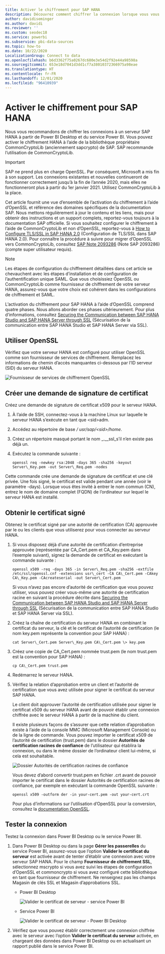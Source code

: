 ```yaml
---
title: Activer le chiffrement pour SAP HANA
description: Découvrez comment chiffrer la connexion lorsque vous vous connectez à un serveur HANA à partir de Power BI à l’aide de l’authentification unique SAML.
author: davidiseminger
ms.author: davidi
ms.reviewer: ''
ms.custom: seodec18
ms.service: powerbi
ms.subservice: pbi-data-sources
ms.topic: how-to
ms.date: 10/22/2020
LocalizationGroup: Connect to data
ms.openlocfilehash: b6d3362f75a0267dc680e3e54d2f92e44a98598a
ms.sourcegitcommit: 653e18d7041d3dd1cf7a38010372366975a98eae
ms.translationtype: HT
ms.contentlocale: fr-FR
ms.lasthandoff: 12/01/2020
ms.locfileid: "96410939"
---
```

# <a name="enable-encryption-for-sap-hana"></a>Activer le chiffrement pour SAP HANA

Nous vous recommandons de chiffrer les connexions à un serveur SAP HANA à partir de Power BI Desktop et du service Power BI. Vous pouvez activer le chiffrement HANA à l’aide de la bibliothèque propriétaire CommonCryptoLib (anciennement sapcrypto) de SAP. SAP recommande l’utilisation de CommonCryptoLib.

> [!IMPORTANT]
> SAP ne prend plus en charge OpenSSL. Par conséquent, Microsoft a mis fin à son support. Les connexions existantes et nouvelles continueront de fonctionner correctement jusqu’à la fin de l’année 2020, mais elles ne fonctionneront plus à partir du 1er janvier 2021. Utilisez CommonCryptoLib à la place.

Cet article fournit une vue d’ensemble de l’activation du chiffrement à l’aide d’OpenSSL et référence des domaines spécifiques de la documentation SAP. Nous mettons régulièrement à jour le contenu et les liens, mais pour obtenir des instructions et un support complets, reportez-vous toujours à la documentation SAP officielle. Si vous souhaitez configurer le chiffrement à l’aide de CommonCryptoLib et non d’OpenSSL, reportez-vous à [How to Configure TLS/SSL in SAP HANA 2.0](https://blogs.sap.com/2018/11/13/how-to-configure-tlsssl-in-sap-hana-2.0/) (Configuration de TLS/SSL dans SAP HANA 2.0). Pour connaître la procédure à suivre pour migrer d’OpenSSL vers CommonCryptoLib, consultez [SAP Note 2093286](https://launchpad.support.sap.com/#/notes/2093286) (Note SAP 2093286) (compte super utilisateur requis).

> [!NOTE]
> Les étapes de configuration du chiffrement détaillées dans cet article se chevauchent avec les étapes d’installation et de configuration de l’authentification unique SAML. Que vous choisissiez OpenSSL ou CommonCryptoLib comme fournisseur de chiffrement de votre serveur HANA, assurez-vous que votre choix est cohérent dans les configurations de chiffrement et SAML.

L’activation du chiffrement pour SAP HANA à l’aide d’OpenSSL comprend quatre phases. Nous allons aborder ces phases ultérieurement.  Pour plus d’informations, consultez [Securing the Communication between SAP HANA Studio and SAP HANA Server through SSL](https://blogs.sap.com/2015/09/28/securing-the-communication-between-sap-hana-studio-and-sap-hana-server-through-ssl/) (Sécurisation de la communication entre SAP HANA Studio et SAP HANA Server via SSL).

## <a name="use-openssl"></a>Utiliser OpenSSL

Vérifiez que votre serveur HANA est configuré pour utiliser OpenSSL comme son fournisseur de services de chiffrement. Remplacez les informations de chemin d’accès manquantes ci-dessous par l’ID serveur (SID) du serveur HANA.

![Fournisseur de services de chiffrement OpenSSL](media/desktop-sap-hana-encryption/ssl-crypto-provider.png)

## <a name="create-a-certificate-signing-request"></a>Créer une demande de signature de certificat

Créez une demande de signature de certificat x509 pour le serveur HANA.

1. À l’aide de SSH, connectez-vous à la machine Linux sur laquelle le serveur HANA s’exécute en tant que \<sid\>adm.

1. Accédez au répertoire de base _/_ _usr/sap/\<sid\>/home_.

1. Créez un répertoire masqué portant le nom _.__ssl_s’il n’en existe pas déjà un.

1. Exécutez la commande suivante :

    ```
    openssl req -newkey rsa:2048 -days 365 -sha256 -keyout Server\_Key.pem -out Server\_Req.pem -nodes
    ```

Cette commande crée une demande de signature de certificat et une clé privée. Une fois signé, le certificat est valide pendant une année (voir le paramètre -days). Lorsque vous êtes invité à entrer le nom commun (CN), entrez le nom de domaine complet (FQDN) de l’ordinateur sur lequel le serveur HANA est installé.

## <a name="get-the-certificate-signed"></a>Obtenir le certificat signé

Obtenez le certificat signé par une autorité de certification (CA) approuvée par le ou les clients que vous utiliserez pour vous connecter au serveur HANA.

1. Si vous disposez déjà d’une autorité de certification d’entreprise approuvée (représentée par CA\_Cert.pem et CA\_Key.pem dans l’exemple suivant), signez la demande de certificat en exécutant la commande suivante :

    ```
    openssl x509 -req -days 365 -in Server\_Req.pem -sha256 -extfile /etc/ssl/openssl.cnf -extensions usr\_cert -CA CA\_Cert.pem -CAkey CA\_Key.pem -CAcreateserial -out Server\_Cert.pem
    ```

    Si vous n’avez pas encore d’autorité de certification que vous pouvez utiliser, vous pouvez créer vous-même une autorité de certification racine en suivant la procédure décrite dans [Securing the Communication between SAP HANA Studio and SAP HANA Server through SSL](https://blogs.sap.com/2015/09/28/securing-the-communication-between-sap-hana-studio-and-sap-hana-server-through-ssl/) (Sécurisation de la communication entre SAP HANA Studio et SAP HANA Server via SSL).

1. Créez la chaîne de certification du serveur HANA en combinant le certificat du serveur, la clé et le certificat de l’autorité de certification (le nom key.pem représente la convention pour SAP HANA) :

    ```
    cat Server\_Cert.pem Server\_Key.pem CA\_Cert.pem \> key.pem
    ```

1. Créez une copie de CA\_Cert.pem nommée trust.pem (le nom trust.pem est la convention pour SAP HANA) :

    ```
    cp CA\_Cert.pem trust.pem
    ```

1. Redémarrez le serveur HANA.

1. Vérifiez la relation d’approbation entre un client et l’autorité de certification que vous avez utilisée pour signer le certificat du serveur SAP HANA.

    Le client doit approuver l’autorité de certification utilisée pour signer le certificat x509 du serveur HANA avant de pouvoir établir une connexion chiffrée avec le serveur HANA à partir de la machine du client.

    Il existe plusieurs façons de s’assurer que cette relation d’approbation existe à l’aide de la console MMC (Microsoft Management Console) ou de la ligne de commande. Vous pouvez importer le certificat x509 de l’autorité de certification (trust.pem) dans le dossier **Autorités de certification racines de confiance** de l’utilisateur qui établira la connexion, ou dans le même dossier de l’ordinateur client lui-même, si cela est souhaitable.

    ![Dossier Autorités de certification racines de confiance](media/desktop-sap-hana-encryption/trusted-root-certification.png)

    Vous devez d’abord convertir trust.pem en fichier .crt avant de pouvoir importer le certificat dans le dossier Autorités de certification racines de confiance, par exemple en exécutant la commande OpenSSL suivante :

    ```
    openssl x509 -outform der -in your-cert.pem -out your-cert.crt
    ```
    
    Pour plus d’informations sur l’utilisation d’OpenSSL pour la conversion, consultez la [documentation OpenSSL](https://www.openssl.org/docs/man1.0.2/man3/x509.html).

## <a name="test-the-connection"></a>Tester la connexion

Testez la connexion dans Power BI Desktop ou le service Power BI.

1. Dans Power BI Desktop ou dans la page **Gérer les passerelles** du service Power BI, assurez-vous que l’option **Valider le certificat du serveur** est activée avant de tenter d’établir une connexion avec votre serveur SAP HANA. Pour le champ **Fournisseur de chiffrement SSL**, sélectionnez mscrypto si vous avez suivi les étapes de configuration d’OpenSSL et commoncrypto si vous avez configuré cette bibliothèque en tant que fournisseur de chiffrement. Ne renseignez pas les champs Magasin de clés SSL et Magasin d’approbations SSL.

    - Power BI Desktop

        ![Valider le certificat de serveur - service Power BI](media/desktop-sap-hana-encryption/validate-server-certificate-service.png)

    - Service Power BI

        ![Valider le certificat de serveur - Power BI Desktop](media/desktop-sap-hana-encryption/validate-server-certificate-desktop.png)

1. Vérifiez que vous pouvez établir correctement une connexion chiffrée avec le serveur avec l’option **Valider le certificat du serveur** activée, en chargeant des données dans Power BI Desktop ou en actualisant un rapport publié dans le service Power BI.
